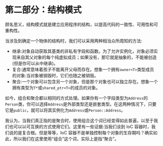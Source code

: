 # 第二部分：结构模式

<!-- ch 6~12 -->

顾名思义，结构模式就是建立应用程序的结构，以提高代码的一致性、可用性和可重构性。

当涉及到确定一个物体的结构时，我们可以采用两种相当众所周知的方法:

*   继承:对象自动获取其基类的非私有字段和函数。为了允许实例化，对象必须实现来自其父对象的每个纯虚拟成员；如果没有，那它就是抽象的，不能被创造(但是你可以从中继承)。
*   复合:通常意味着孩子不能离开父母而存在。想象一个拥有`owner<T>`类型成员的对象:当对象被销毁时，它们也随之被销毁。
*   聚合:一个对象可以包含另一个对象，但是那个对象也可以独立存在。想象一个拥有类型为`T*`或`shared_ptr<T>`的成员的对象。

如今，组合和聚合都以相同的方式处理。如果你有一个字段类型为`Address`的`Person`类，你可以选择`Address`是外部类型还是嵌套类型。在这两种情况下，只要它是`public`，就可以将其实例化为`Address`或`Person::Address`。

我认为，当我们真正指的是聚合时，使用组合这个词已经变得如此普遍，以至于我们也可以以可互换的方式使用它们。这里有一些证据:当我们谈到 IoC 容器时，我们说的是复合根。但是等等，IoC 容器不是单独控制每个对象的生存期吗？确实如此，所以我们在这里使用“组合”这个词，实际上是指“聚合”。